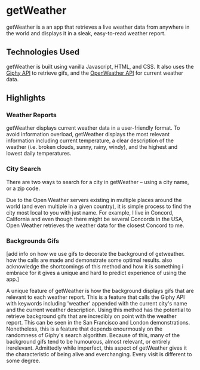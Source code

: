 # getWeather

getWeather is a an app that retrieves a live weather data from anywhere in the world and displays it in a sleak, easy-to-read weather report. 

## Technologies Used

getWeather is built using vanilla Javascript, HTML, and CSS. It also uses the [Giphy API](https://developers.giphy.com/) to retrieve gifs, and the [OpenWeather API](https://openweathermap.org/current) for current weather data.

## Highlights


### Weather Reports

getWeather displays current weather data in a user-friendly format. To avoid information overload, getWeather displays the most relevant information including current temperature, a clear description of the weather (i.e. broken clouds, sunny, rainy, windy), and the highest and lowest daily temperatures.

### City Search

There are two ways to search for a city in getWeather – using a city name, or a zip code. 

Due to the Open Weather servers existing in multiple places around the world (and even multiple in a given country), it is simple process to find the city most local to you with just name. For example, I live in Concord, California and even though there might be several Concords in the USA, Open Weather retrieves the weather data for the closest Concord to me.

### Backgrounds Gifs
[add info on how we use gifs to decorate the background of getweather. how the calls are made and demonstrate some optimal results. also acknowledge the shortcomings of this method and how it is something i embrace for it gives a unique and hard to predict experience of using the app.]

A unique feature of getWeather is how the background displays gifs that are relevant to each weather report. This is a feature that calls the Giphy API with keywords including 'weather' appended with the current city's name and the current weather description. Using this method has the potential to retrieve background gifs that are incredibly on point with the weather report. This can be seen in the San Francisco and London demonstrations. Nonetheless, this is a feature that depends enourmously on the randomness of Giphy's search algorithm. Because of this, many of the background gifs tend to be humourous, almost relevant, or entirely irerelevant. Admittedly while imperfect, this aspect of getWeather gives it the characteristic of being alive and everchanging. Every visit is different to some degree.


